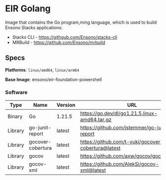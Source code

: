 # EIR Golang

Image that contains the Go program,ming language, which is used to build Ensono Stacks applications:

- Stacks CLI - https://githgub.com/Ensono/stacks-cli
- MRBuild - https://github.com/Ensono/mrbuild

## Specs

**Platforms**: `linux/amd64`, `linux/arm64`

**Base Image**: ensono/eir-foundation-powershell

### Software

| Type | Name | Version | URL |
|---|---|---|---|
| Binary | Go | 1.21.5 | https://go.dev/dl/go1.21.5.linux-amd64.tar.gz |
| Library | go-junit-report | latest | https://github.com/jstemmer/go-junit-report |
| Library | gocover-cobertura | latest | https://github.com/t-yuki/gocover-cobertura@latest |
| Library | gocov | latest | https://github.com/axw/gocov/gocov@latest |
| Library | gocov-xml | latest | https://github.com/AlekSi/gocov-xml@latest |
